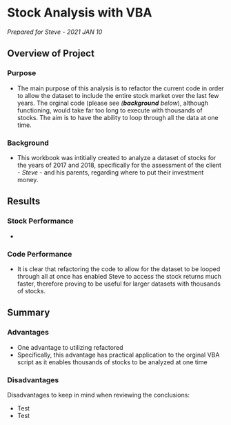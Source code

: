 # Stock Analysis with VBA

*Prepared for Steve - 2021 JAN 10*

## Overview of Project

### Purpose

* The main purpose of this analysis is to refactor the current code in order to allow the dataset to include the entire stock market over the last few years. The orginal code (please see *(**background** below*), although functioning, would take far too long to execute with thousands of stocks. The aim is to have the ability to loop through all the data at one time.

### Background

* This workbook was intitially created to analyze a dataset of stocks for the years of 2017 and 2018, specifically for the assessment of the client - *Steve* - and his parents, regarding where to put their investment money.

## Results

### Stock Performance

* 

### Code Performance

* It is clear that refactoring the code to allow for the dataset to be looped through all at once has enabled Steve to access the stock returns much faster, therefore proving to be useful for larger datasets with thousands of stocks.

## Summary

### Advantages

* One advantage to utilizing refactored 
* Specifically, this advantage has practical application to the orginal VBA script as it enables thousands of stocks to be analyzed at one time

### Disadvantages 

Disadvantages to keep in mind when reviewing the conclusions:
* Test
* Test

